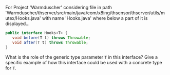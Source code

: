 For Project 'Warmduscher' considering file in path 'Warmduscher/thserver/src/main/java/com/x8ing/thsensor/thserver/utils/mutex/Hooks.java' with name 'Hooks.java' where below a part of it is displayed... 
```java
public interface Hooks<T> {
   void before(T t) throws Throwable;
   void after(T t) throws Throwable;
}
```
What is the role of the generic type parameter `T` in this interface? Give a specific example of how this interface could be used with a concrete type for `T`.